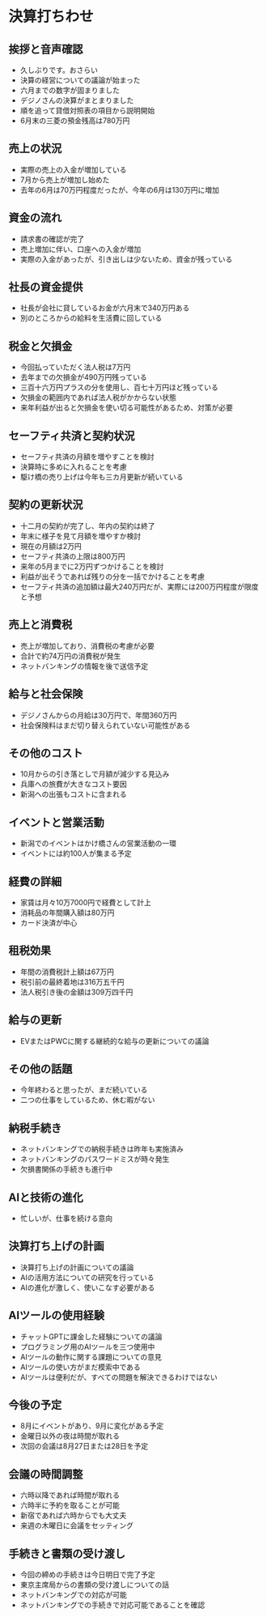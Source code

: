 # 決算打ちわせ

## 挨拶と音声確認

- 久しぶりです。おさらい
- 決算の経営についての議論が始まった
- 六月までの数字が固まりました
- デジノさんの決算がまとまりました
- 順を追って貸借対照表の項目から説明開始
- 6月末の三菱の預金残高は780万円

## 売上の状況

- 実際の売上の入金が増加している
- 7月から売上が増加し始めた
- 去年の6月は70万円程度だったが、今年の6月は130万円に増加

## 資金の流れ

- 請求書の確認が完了
- 売上増加に伴い、口座への入金が増加
- 実際の入金があったが、引き出しは少ないため、資金が残っている

## 社長の資金提供

- 社長が会社に貸しているお金が六月末で340万円ある
- 別のところからの給料を生活費に回している

## 税金と欠損金

- 今回払っていただく法人税は7万円
- 去年までの欠損金が490万円残っている
- 三百十六万円プラスの分を使用し、百七十万円ほど残っている
- 欠損金の範囲内であれば法人税がかからない状態
- 来年利益が出ると欠損金を使い切る可能性があるため、対策が必要

## セーフティ共済と契約状況

- セーフティ共済の月額を増やすことを検討
- 決算時に多めに入れることを考慮
- 駆け橋の売り上げは今年も三カ月更新が続いている

## 契約の更新状況

- 十二月の契約が完了し、年内の契約は終了
- 年末に様子を見て月額を増やすか検討
- 現在の月額は2万円
- セーフティ共済の上限は800万円
- 来年の5月までに2万円ずつかけることを検討
- 利益が出そうであれば残りの分を一括でかけることを考慮
- セーフティ共済の追加額は最大240万円だが、実際には200万円程度が限度と予想

## 売上と消費税

- 売上が増加しており、消費税の考慮が必要
- 合計で約74万円の消費税が発生
- ネットバンキングの情報を後で送信予定

## 給与と社会保険

- デジノさんからの月給は30万円で、年間360万円
- 社会保険料はまだ切り替えられていない可能性がある

## その他のコスト

- 10月からの引き落としで月額が減少する見込み
- 兵庫への旅費が大きなコスト要因
- 新潟への出張もコストに含まれる

## イベントと営業活動

- 新潟でのイベントはかけ橋さんの営業活動の一環
- イベントには約100人が集まる予定

## 経費の詳細

- 家賃は月々10万7000円で経費として計上
- 消耗品の年間購入額は80万円
- カード決済が中心

## 租税効果

- 年間の消費税計上額は67万円
- 税引前の最終着地は316万五千円
- 法人税引き後の金額は309万四千円

## 給与の更新

- EVまたはPWCに関する継続的な給与の更新についての議論

## その他の話題

- 今年終わると思ったが、まだ続いている
- 二つの仕事をしているため、休む暇がない

## 納税手続き

- ネットバンキングでの納税手続きは昨年も実施済み
- ネットバンキングのパスワードミスが時々発生
- 欠損書関係の手続きも進行中

## AIと技術の進化

- 忙しいが、仕事を続ける意向

## 決算打ち上げの計画

- 決算打ち上げの計画についての議論
- AIの活用方法についての研究を行っている
- AIの進化が激しく、使いこなす必要がある

## AIツールの使用経験

- チャットGPTに課金した経験についての議論
- プログラミング用のAIツールを三つ使用中
- AIツールの動作に関する課題についての意見
- AIツールの使い方がまだ模索中である
- AIツールは便利だが、すべての問題を解決できるわけではない

## 今後の予定

- 8月にイベントがあり、9月に変化がある予定
- 金曜日以外の夜は時間が取れる
- 次回の会議は8月27日または28日を予定

## 会議の時間調整

- 六時以降であれば時間が取れる
- 六時半に予約を取ることが可能
- 新宿であれば六時からでも大丈夫
- 来週の木曜日に会議をセッティング

## 手続きと書類の受け渡し

- 今回の締めの手続きは今日明日で完了予定
- 東京主席局からの書類の受け渡しについての話
- ネットバンキングでの対応が可能
- ネットバンキングでの手続きで対応可能であることを確認
